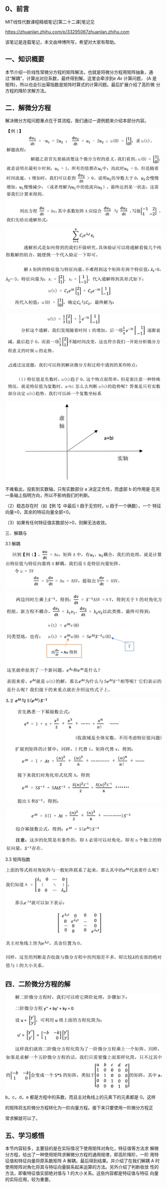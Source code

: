 ## 0、前言

MIT线性代数课程精细笔记[第二十二课]笔记见

https://zhuanlan.zhihu.com/p/33295067​zhuanlan.zhihu.com

该笔记是连载笔记，本文由坤博所写，希望对大家有帮助。

## 一、知识概要

本节介绍一阶线性常微分方程的矩阵解法，也就是将微分方程用矩阵抽象，通 过“解耦”，计算出对应系数，最终得到解。这里会牵涉到𝑒 𝐴𝑥 计算问题， (A 是 矩阵)，所以也会引出幂指数是矩阵时算式的计算问题。最后扩展介绍了高阶微 分方程的降阶求解方法。

## 二．解微分方程

解决微分方程问题重点在于其流程，我们通过一道例题来介绍本部分内容。

![pass](images/lec23_fg01.jpg)

![pass](images/lec23_fg02.jpg)

![pass](images/lec23_fg03.jpg)

![pass](images/lec23_fg04.jpg)

不难看出，投影到实数轴，只有实数部分 a 决定正负性，而虚部 b 的作用是 在另一条轴上指明方向，所以不影响我们的判断。

（2）稳态存在时（如【例 1】中最后 t 趋于无穷时，u 趋于一个确数），一个 特征向量=0，其余的特征向量全部<0。

（3）如果有任何特征值实数部分>0，则解无法收敛。

三．解耦与  

3.1 解耦

![pass](images/lec23_fg05.jpg)

![pass](images/lec23_fg06.jpg)

![pass](images/lec23_fg07.jpg)

![pass](images/lec23_fg08.jpg)

3.3 矩阵指数

![pass](images/lec23_fg09.jpg)

## 四．二阶微分方程的解

![pass](images/lec23_fg10.jpg)

b，c，d，e 都是方程中的系数，而且主对角线上的元素下的元素都是 0。这样

的矩阵将五阶微分方程转化为一阶向量方程。接下来只要使用一阶微分方程正

常求解就可以了。

## 五、学习感悟

本节内容较多，主要目的是在实际情况下使用矩阵对角化，特征值等方法求 解微分方程，给出了一种使用矩阵求解微分方程的通用规律，即高阶降阶，一阶 用特征值和特征向量将原系数矩阵 A 解耦，最后得到结果。并介绍了在我们解耦 A 时使用矩阵对角化将其与特征向量联系起来运算的方法。另外介绍了判断收敛 性的方法，即看特征值实部绝对值与 1 的大小关系。这些内容都是特征值与特征 向量的实际应用，较为重要。

